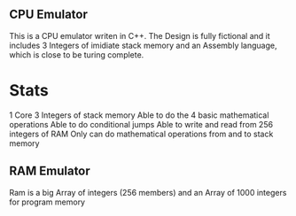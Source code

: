 ## CPU Emulator
This is a CPU emulator writen in C++. The Design is fully fictional and it includes 3 Integers of imidiate stack memory and an Assembly language, which is close to be turing complete.

# Stats
1 Core
3 Integers of stack memory
Able to do the 4 basic mathematical operations
Able to do conditional jumps
Able to write and read from 256 integers of RAM
Only can do mathematical operations from and to stack memory

## RAM Emulator
Ram is a big Array of integers (256 members) and an Array of 1000 integers for program memory